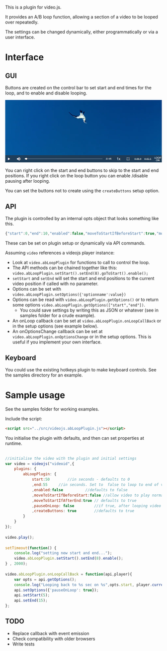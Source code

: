 This is a plugin for video.js.

It provides an A/B loop function, allowing a section of a video to be looped over repeatedly.

The settings can be changed dynamically, either programmatically or via a user interface.

Interface
=========

GUI
---

Buttons are created on the control bar to set start and end times for the loop, and to enable and disable looping.

![GUI screeshot](/images/interfaceScreenshot.png "GUI screeshot")

You can right click on the start and end buttons to skip to the start and end positions. If you right click on the loop
button you can enable /disable pausing after looping.  

You can set the buttons not to create using the ```createButtons``` setup option.

API
---

The plugin is controlled by an internal opts object that looks something like this.

```javascript
{"start":0,"end":10,"enabled":false,"moveToStartIfBeforeStart":true,"moveToStartIfAfterEnd":true,"pauseOnLoop":false}
```

These can be set on plugin setup or dynamically via API commands.

Assuming ```video``` references a videojs player instance:
* Look at ```video.abLoopPlugin``` for functions to call to control the loop.
* The API methods can be chained together like this: ```video.abLoopPlugin.setStart().setEnd(8).goToStart().enable();```
* ```setStart``` and ```setEnd``` will set the start and end positions to the current video position if called with no parameter.
* Options can be set  with ```video.abLoopPlugin.setOptions({'optionname':value})``` 
* Options can be read with ```video.abLoopPlugin.getOptions()``` or to return some options ```video.abLoopPlugin.getOptions(["start","end"])```.
  * You could save settings by writing this as JSON or whatever (see in samples folder for a crude example).
* An onLoop callback can be set at ```video.abLoopPlugin.onLoopCallBack``` or in the setup options (see example below).
* An onOptionsChange callback can be set at ```video.abLoopPlugin.onOptionsChange``` or in the setup options. This is useful if you implement your own interface.

Keyboard
--------

You could use the existing hotkeys plugin to make keyboard controls. See the samples directory for an example.

Sample usage
============

See the samples folder for working examples. 

Include the script:

```html
<script src="../src/videojs.abLoopPlugin.js"></script>
```

You initialise the plugin with defaults, and then can set properties at runtime.

```javascript

//initialise the video with the plugin and initial settings
var video = videojs("videoid",{
	plugins: {
		abLoopPlugin: {
			start:50    	//in seconds - defaults to 0
			,end:55    	//in seconds. Set to  false to loop to end of video. Defaults to false
			,enabled:false			//defaults to false
			,moveToStartIfBeforeStart:false //allow video to play normally before the loop section? defaults to true
			,moveToStartIfAfterEnd:true	// defaults to true
			,pauseOnLoop: false     	//if true, after looping video will pause. Defaults to false
			,createButtons: true		//defaults to true
		}
	}
});

video.play();

setTimeout(function() { 
	console.log("setting new start and end...");
	video.abLoopPlugin.setStart().setEnd(8).enable();
} , 2000);

video.abLoopPlugin.onLoopCallBack = function(api,player){
	var opts = api.getOptions();
	console.log("Looping back to %s sec on %s",opts.start, player.currentSrc() );
	api.setOptions({'pauseOnLoop': true}); 
	api.setStart(5);
	api.setEnd(15);
};
```

TODO
----

* Replace callback with event emission
* Check compatibility with older browsers
* Write tests

